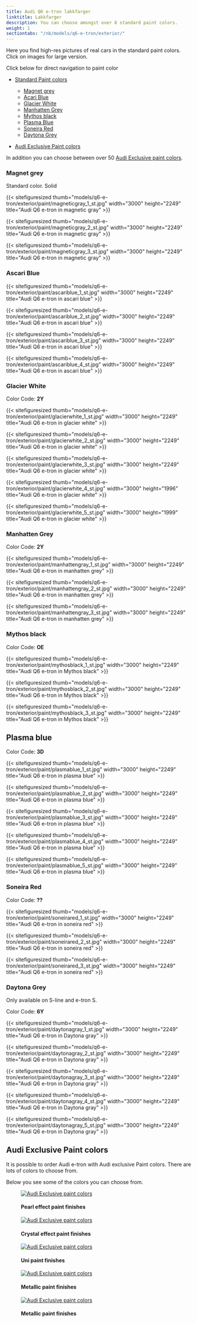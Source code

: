 ```yaml
---
title: Audi Q6 e-tron lakkfarger
linktitle: Lakkfarger
description: You can choose amongst over 8 standard paint colors.
weight: 1
sectiontabs: "/nb/models/q6-e-tron/exterior/"
---
```

<!-- markdownlint-disable MD033 -->

Here you find high-res pictures of real cars in the standard paint colors. Click on images for large version.

Click below for direct navigation to paint color

- [Standard Paint colors](#standard-paint-colors)
  - [Magnet grey](#magnet-grey)
  - [Acari Blue](#ascari-blue)
  - [Glacier White](#glacier-white)
  - [Manhatten Grey](#manhatten-grey)
  - [Mythos black](#mythos-black)
  - [Plasma Blue](#plasma-blue)
  - [Soneira Red](#soneira-red)
  - [Daytona Grey](#daytona-grey)



- [Audi Exclusive Paint colors](#audi-exclusive-paint-colors)

In addition you can choose between over 50 [Audi Exclusive paint colors](../../exterior/paint/#audi-exclusive-lakk-farger).
### Magnet grey

Standard color. Solid

{{< sitefiguresized thumb="models/q6-e-tron/exterior/paint/magneticgray_1_st.jpg" width="3000" height="2249" title="Audi Q6 e-tron in magnetic gray" >}}


{{< sitefiguresized thumb="models/q6-e-tron/exterior/paint/magneticgray_2_st.jpg" width="3000" height="2249" title="Audi Q6 e-tron in magnetic gray" >}}


{{< sitefiguresized thumb="models/q6-e-tron/exterior/paint/magneticgray_3_st.jpg" width="3000" height="2249" title="Audi Q6 e-tron in magnetic gray" >}}

### Ascari Blue

{{< sitefiguresized thumb="models/q6-e-tron/exterior/paint/ascariblue_1_st.jpg" width="3000" height="2249" title="Audi Q6 e-tron in ascari blue" >}}

{{< sitefiguresized thumb="models/q6-e-tron/exterior/paint/ascariblue_2_st.jpg" width="3000" height="2249" title="Audi Q6 e-tron in ascari blue" >}}

{{< sitefiguresized thumb="models/q6-e-tron/exterior/paint/ascariblue_3_st.jpg" width="3000" height="2249" title="Audi Q6 e-tron in ascari blue" >}}

{{< sitefiguresized thumb="models/q6-e-tron/exterior/paint/ascariblue_4_st.jpg" width="3000" height="2249" title="Audi Q6 e-tron in ascari blue" >}}



### Glacier White

Color Code: **2Y**

{{< sitefiguresized thumb="models/q6-e-tron/exterior/paint/glacierwhite_1_st.jpg" width="3000" height="2249" title="Audi Q6 e-tron in glacier white" >}}

{{< sitefiguresized thumb="models/q6-e-tron/exterior/paint/glacierwhite_2_st.jpg" width="3000" height="2249" title="Audi Q6 e-tron in glacier white" >}}

{{< sitefiguresized thumb="models/q6-e-tron/exterior/paint/glacierwhite_3_st.jpg" width="3000" height="2249" title="Audi Q6 e-tron in glacier white" >}}

{{< sitefiguresized thumb="models/q6-e-tron/exterior/paint/glacierwhite_4_st.jpg" width="3000" height="1996" title="Audi Q6 e-tron in glacier white" >}}

{{< sitefiguresized thumb="models/q6-e-tron/exterior/paint/glacierwhite_5_st.jpg" width="3000" height="1999" title="Audi Q6 e-tron in glacier white" >}}

### Manhatten Grey

Color Code: **2Y**

{{< sitefiguresized thumb="models/q6-e-tron/exterior/paint/manhattengray_1_st.jpg" width="3000" height="2249" title="Audi Q6 e-tron in manhatten grey" >}}

{{< sitefiguresized thumb="models/q6-e-tron/exterior/paint/manhattengray_2_st.jpg" width="3000" height="2249" title="Audi Q6 e-tron in manhatten grey" >}}

{{< sitefiguresized thumb="models/q6-e-tron/exterior/paint/manhattengray_3_st.jpg" width="3000" height="2249" title="Audi Q6 e-tron in manhatten grey" >}}

### Mythos black

Color Code: **OE**

{{< sitefiguresized thumb="models/q6-e-tron/exterior/paint/mythosblack_1_st.jpg" width="3000" height="2249" title="Audi Q6 e-tron in Mythos black" >}}

{{< sitefiguresized thumb="models/q6-e-tron/exterior/paint/mythosblack_2_st.jpg" width="3000" height="2249" title="Audi Q6 e-tron in Mythos black" >}}

{{< sitefiguresized thumb="models/q6-e-tron/exterior/paint/mythosblack_3_st.jpg" width="3000" height="2249" title="Audi Q6 e-tron in Mythos black" >}}


## Plasma blue

Color Code: **3D**

{{< sitefiguresized thumb="models/q6-e-tron/exterior/paint/plasmablue_1_st.jpg" width="3000" height="2249" title="Audi Q6 e-tron in plasma blue" >}}

{{< sitefiguresized thumb="models/q6-e-tron/exterior/paint/plasmablue_2_st.jpg" width="3000" height="2249" title="Audi Q6 e-tron in plasma blue" >}}

{{< sitefiguresized thumb="models/q6-e-tron/exterior/paint/plasmablue_3_st.jpg" width="3000" height="2249" title="Audi Q6 e-tron in plasma blue" >}}

{{< sitefiguresized thumb="models/q6-e-tron/exterior/paint/plasmablue_4_st.jpg" width="3000" height="2249" title="Audi Q6 e-tron in plasma blue" >}}

{{< sitefiguresized thumb="models/q6-e-tron/exterior/paint/plasmablue_5_st.jpg" width="3000" height="2249" title="Audi Q6 e-tron in plasma blue" >}}

### Soneira Red

Color Code: **??**

{{< sitefiguresized thumb="models/q6-e-tron/exterior/paint/soneirared_1_st.jpg" width="3000" height="2249" title="Audi Q6 e-tron in soneira red" >}}

{{< sitefiguresized thumb="models/q6-e-tron/exterior/paint/soneirared_2_st.jpg" width="3000" height="2249" title="Audi Q6 e-tron in soneira red" >}}

{{< sitefiguresized thumb="models/q6-e-tron/exterior/paint/soneirared_3_st.jpg" width="3000" height="2249" title="Audi Q6 e-tron in soneira red" >}}


### Daytona Grey

Only available on S-line and e-tron S.

Color Code: **6Y**

{{< sitefiguresized thumb="models/q6-e-tron/exterior/paint/daytonagray_1_st.jpg" width="3000" height="2249" title="Audi Q6 e-tron in  Daytona gray" >}}

{{< sitefiguresized thumb="models/q6-e-tron/exterior/paint/daytonagray_2_st.jpg" width="3000" height="2249" title="Audi Q6 e-tron in  Daytona gray" >}}

{{< sitefiguresized thumb="models/q6-e-tron/exterior/paint/daytonagray_3_st.jpg" width="3000" height="2249" title="Audi Q6 e-tron in  Daytona gray" >}}

{{< sitefiguresized thumb="models/q6-e-tron/exterior/paint/daytonagray_4_st.jpg" width="3000" height="2249" title="Audi Q6 e-tron in  Daytona gray" >}}

{{< sitefiguresized thumb="models/q6-e-tron/exterior/paint/daytonagray_5_st.jpg" width="3000" height="2249" title="Audi Q6 e-tron in  Daytona gray" >}}



## Audi Exclusive Paint colors

It is possible to order Audi e-tron with Audi exclusive Paint colors. There are lots of colors to choose from.

Below you see some of the colors you can choose from.

<figure>
    <a href="https://media.electrichasgoneaudi.net/multimedia/models/e-tron/exterior/paint/paint_exclusive_overview1.jpg">
        <img src="https://media.electrichasgoneaudi.net/multimedia/models/e-tron/exterior/paint/paint_exclusive_overview1s.jpg" class="img-fluid" alt="Audi Exclusive paint colors" title="Audi Exclusive paint colors">
    </a>
    <figcaption><h4>Pearl effect paint finishes</h4></figcaption>
</figure>

<figure>
    <a href="https://media.electrichasgoneaudi.net/multimedia/models/e-tron/exterior/paint/paint_exclusive_overview2.jpg">
        <img src="https://media.electrichasgoneaudi.net/multimedia/models/e-tron/exterior/paint/paint_exclusive_overview2s.jpg" class="img-fluid" alt="Audi Exclusive paint colors" title="Audi Exclusive paint colors">
    </a>
    <figcaption><h4>Crystal effect paint finishes</h4></figcaption>
</figure>

<figure>
    <a href="https://media.electrichasgoneaudi.net/multimedia/models/e-tron/exterior/paint/paint_exclusive_overview3.jpg">
        <img src="https://media.electrichasgoneaudi.net/multimedia/models/e-tron/exterior/paint/paint_exclusive_overview3s.jpg" class="img-fluid" alt="Audi Exclusive paint colors" title="Audi Exclusive paint colors">
    </a>
    <figcaption><h4>Uni paint finishes</h4></figcaption>
</figure>

<figure>
    <a href="https://media.electrichasgoneaudi.net/multimedia/models/e-tron/exterior/paint/paint_exclusive_overview4.jpg">
        <img src="https://media.electrichasgoneaudi.net/multimedia/models/e-tron/exterior/paint/paint_exclusive_overview4s.jpg" class="img-fluid" alt="Audi Exclusive paint colors" title="Audi Exclusive paint colors">
    </a>
    <figcaption><h4>Metallic paint finishes</h4></figcaption>
</figure>

<figure>
    <a href="https://media.electrichasgoneaudi.net/multimedia/models/e-tron/exterior/paint/paint_exclusive_overview5.jpg">
        <img src="https://media.electrichasgoneaudi.net/multimedia/models/e-tron/exterior/paint/paint_exclusive_overview5s.jpg" class="img-fluid" alt="Audi Exclusive paint colors" title="Audi Exclusive paint colors">
    </a>
    <figcaption><h4>Metallic paint finishes</h4></figcaption>
</figure>

